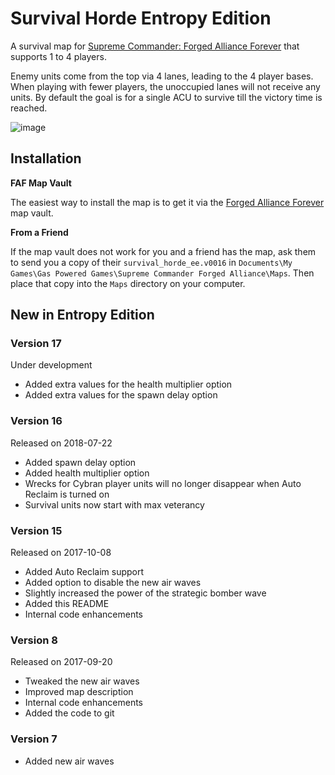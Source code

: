 # Survival Horde Entropy Edition

A survival map for [Supreme Commander: Forged Alliance Forever][FAF] that supports 1 to 4 players.

Enemy units come from the top via 4 lanes, leading to the 4 player bases. When playing with
fewer players, the unoccupied lanes will not receive any units. By default the goal is for a
single ACU to survive till the victory time is reached.

![image](https://user-images.githubusercontent.com/146040/43050248-d685e464-8e05-11e8-81d2-6e4ffc07af53.png)

## Installation

**FAF Map Vault**

The easiest way to install the map is to get it via the [Forged Alliance Forever][FAF] map vault.

**From a Friend**

If the map vault does not work for you and a friend has the map, ask them to send you a copy
of their `survival_horde_ee.v0016` in `Documents\My Games\Gas Powered Games\Supreme Commander Forged Alliance\Maps`.
Then place that copy into the `Maps` directory on your computer.

## New in Entropy Edition

### Version 17

Under development

* Added extra values for the health multiplier option
* Added extra values for the spawn delay option

### Version 16

Released on 2018-07-22

* Added spawn delay option
* Added health multiplier option
* Wrecks for Cybran player units will no longer disappear when Auto Reclaim is turned on
* Survival units now start with max veterancy

### Version 15

Released on 2017-10-08

* Added Auto Reclaim support
* Added option to disable the new air waves
* Slightly increased the power of the strategic bomber wave
* Added this README
* Internal code enhancements

### Version 8

Released on 2017-09-20

* Tweaked the new air waves
* Improved map description
* Internal code enhancements
* Added the code to git

### Version 7

* Added new air waves

[FAF]: http://www.faforever.com/
